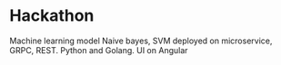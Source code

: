 # Hackathon
Machine learning model Naive bayes, SVM deployed on microservice, GRPC, REST. Python and Golang. UI on Angular
